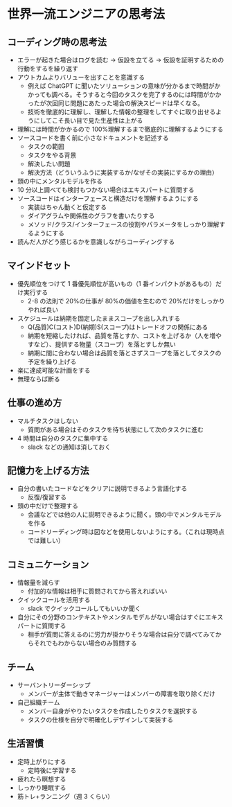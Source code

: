 # 世界一流エンジニアの思考法

## コーディング時の思考法

- エラーが起きた場合はログを読む → 仮設を立てる → 仮設を証明するための行動をするを繰り返す
- アウトカムよりバリューを出すことを意識する
  - 例えば ChatGPT に聞いたソリューションの意味が分かるまで時間がかかっても調べる。そうすると今回のタスクを完了するのには時間がかかったが次回同じ問題にあたった場合の解決スピードは早くなる。
  - 技術を徹底的に理解し、理解した情報の整理をしてすぐに取り出せるようにしてこそ長い目で見た生産性は上がる
- 理解には時間がかかるので 100%理解するまで徹底的に理解するようにする
- ソースコードを書く前に小さなドキュメントを記述する
  - タスクの範囲
  - タスクをやる背景
  - 解決したい問題
  - 解決方法（どういうふうに実装するか/なぜその実装にするかの理由）
- 頭の中にメンタルモデルを作る
- 10 分以上調べても検討もつかない場合はエキスパートに質問する
- ソースコードはインターフェースと構造だけを理解するようにする
  - 実装はちゃん動くと仮定する
  - ダイアグラムや関係性のグラフを書いたりする
  - メソッド/クラス/インターフェースの役割やパラメータをしっかり理解するようにする
- 読んだ人がどう感じるかを意識しながらコーディングする

## マインドセット

- 優先順位をつけて 1 番優先順位が高いもの（1 番インパクトがあるもの）だけ実行する
  - 2-8 の法則で 20%の仕事が 80%の価値を生むので 20%だけをしっかりやれば良い
- スケジュールは納期を固定したままスコープを出し入れする
  - Q(品質)C(コスト)D(納期)S(スコープ)はトレードオフの関係にある
  - 納期を短縮したければ、品質を落とすか、コストを上げるか（人を増やすなど）、提供する物量（スコープ）を落とすしか無い
  - 納期に間に合わない場合は品質を落とさずスコープを落としてタスクの予定を繰り上げる
- 楽に達成可能な計画をする
- 無理ならば断る

## 仕事の進め方

- マルチタスクはしない
  - 質問がある場合はそのタスクを待ち状態にして次のタスクに進む
- 4 時間は自分のタスクに集中する
  - slack などの通知は消しておく

## 記憶力を上げる方法

- 自分の書いたコードなどをクリアに説明できるよう言語化する
  - 反復/復習する
- 頭の中だけで整理する
  - 会議などでは他の人に説明できるように聞く。頭の中でメンタルモデルを作る
  - コードリーディング時は図などを使用しないようにする。（これは現時点では難しい）

## コミュニケーション

- 情報量を減らす
  - 付加的な情報は相手に質問されてから答えればいい
- クイックコールを活用する
  - slack でクイックコールしてもいいか聞く
- 自分にその分野のコンテキストやメンタルモデルがない場合はすぐにエキスパートに質問する
  - 相手が質問に答えるのに労力が掛かりそうな場合は自分で調べてみてからそれでもわからない場合のみ質問する

## チーム

- サーバントリーダーシップ
  - メンバーが主体で動きマネージャーはメンバーの障害を取り除くだけ
- 自己組織チーム
  - メンバー自身がやりたいタスクを作成したりタスクを選択する
  - タスクの仕様を自分で明確化しデザインして実装する

## 生活習慣

- 定時上がりにする
  - 定時後に学習する
- 疲れたら瞑想する
- しっかり睡眠する
- 筋トレ+ランニング（週 3 くらい）
